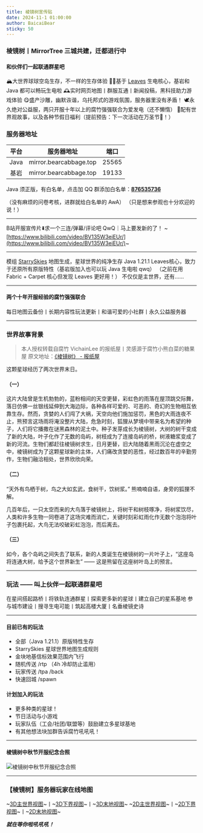 ```yaml
---
title: 棱镜树宣传贴
date: 2024-11-1 01:00:00
author: BaicaiBear
sticky: 50
---
```


### 棱镜树丨MirrorTree 三城共建，迁都进行中

#### 和伙伴们一起联通群星吧

🏔️大世界球球空岛生存，不一样的生存体验
💪🏻基于 [Leaves](https://leavesmc.org/) 生电核心，基岩和 Java 都可以畅玩生电啦
🕰️实时网页地图丨群服互通丨新闻投稿，黑科技助力游戏体验
😋盛产沙雕，幽默诙谐，乌托邦式的游戏氛围，服务器里没有矛盾！
🕊️永久绝对公益服，两只开服十年以上的腐竹强强联合为爱发电（还不懒惰）
🥳配有世界观故事，以及各种节假日福利（提前预告：下一次活动在万圣节🎃！）

### 服务器地址

| 平台 | 服务器地址 | 端口 |
|:--:|:--:|:--:|
| Java | mirror.bearcabbage.top | 25565 |
| 基岩 | mirror.bearcabbage.top | 19133 |

Java 须正版，有白名单，点击加 QQ 群添加白名单：[**876535736**](https://qm.qq.com/q/fvhCDfJgLS)

（没有麻烦的问卷考核，进群就给白名单的 AwA）
（只是想来参观也十分欢迎的说！）

----------------------------------------------------------------

B站开服宣传片⬇️求一个三连/弹幕/评论吧 QwQ｜马上要发新的了！
~[https://www.bilibili.com/video/BV135W3eiEUr/](https://www.bilibili.com/video/BV135W3eiEUr/)~

----------------------------------------------------------------

模组 [StarrySkies](https://github.com/DaFuqs/StarrySkies) 地图生成，星球世界的纯净生存
Java 1.21.1 Leaves核心，致力于还原所有原版特性（基岩版加入也可以玩 Java 生电啦 qwq）
（之前在用 Fabric + Carpet 核心但发现 Leaves 更好用！）
不仅仅是主世界，还有……

----------------------------------------------------------------

#### 两个十年开服经验的腐竹强强联合

每日地图云备份丨长期内容性玩法更新丨和谐可爱的小社群丨永久公益服务器

----------------------------------------------------------------

### 世界故事背景

> 本人授权转载自腐竹 VichainLee 的报纸屋丨灵感源于腐竹小熊白菜的糖果屋
> 原文地址：[《棱镜树》 - 报纸屋](http://v.bearcabbage.top/index.php/archives/30/)

这颗星球经历了两次世界末日。

#### （一）

这片大陆曾是生机勃勃的，蓝粉相间的天空更替，彩虹色的雨落在屋顶跳交际舞，落日仿佛一丝银线延伸到大海边际，各种各样可爱的、可恶的、奇幻的生物相互依靠生存。然而，贪婪的人们闯了大祸，天空向他们施加惩罚，黑色的大雨连夜不止，熊预言这场雨将淹没整片大陆，危急时刻，狐狸从梦境中带来名为希望的种子，人们将它播撒在谜黑森林的泥土中。种子发芽成长为棱镜树，大树的树干变成了新的大陆，叶子化作了无数的岛屿，树枝成为了连接岛屿的桥，树液糖浆变成了新的河流。生物们都赶往棱镜树求生，日月更替，旧大陆随着黑雨沉沦在虚空之中，棱镜树成为了这颗星球新的主体，人们痛改贪婪的恶性，经过数百年的辛勤劳作，生物们融洽相处，世界欣欣向荣。

#### （二）

“天外有鸟栖于树，鸟之大如玄武，食树干，饮树浆。” 熊喃喃自语，身旁的狐狸不解。

几百年后，一只太空而来的大鸟落于棱镜树上，将树干和树枝啄净，将树浆饮尽，人类和许多生物一同卷进了这场灾难而消亡，关键时刻彩虹雨化作无数个泡泡将叶子包裹托起，大鸟无法咬破彩虹泡泡，而后离去。

#### （三）

如今，各个岛屿之间失去了联系，新的人类诞生在棱镜树的一片叶子上，“这座岛将连通大树，给予这个世界新生” —— 这是熊留在这座树叶岛上的预言。

----------------------------------------------------------------

### 玩法 —— 叫上伙伴一起联通群星吧

在星间搭起路桥丨将铁轨连通群星丨探索更多新的星球丨建立自己的星系基地
参与城市建设丨搜寻生电可能丨筑起高楼大厦丨名垂棱镜史诗

----------------------------------------------------------------

#### 目前已有的玩法

+ 全部（Java 1.21.1）原版特性生存
+ StarrySkies 星球世界地图生成规则
+ 金块地基信标效果范围内飞行
+ 随机传送 /rtp （4h 冷却防止滥用）
+ 玩家传送 /tpa /back
+ 快速回城 /spawn

#### 计划加入的玩法

+ 更多种类的星球！
+ 节日活动与小游戏
+ 玩家队伍（工会/社团/联盟等）鼓励建立多星球基地
+ 有其他想法块加群告诉腐竹吼吼吼！

----------------------------------------------------------------

#### 棱镜树中秋节开服纪念合照

![棱镜树中秋节开服纪念合照](/images/post_img/2024midautumn.jpeg)

----------------------------------------------------------------

### 【棱镜树】服务器玩家在线地图

~[3D主世界视图](http://mirror.bearcabbage.top/?worldname=world&mapname=surface&zoom=5&x=13&y=64&z=-36)~丨~[3D下界视图](http://mirror.bearcabbage.top/?worldname=world_nether&mapname=nether&zoom=6&x=-12&y=64&z=-56)~丨~[3D末地视图](http://mirror.bearcabbage.top/?worldname=world_the_end&mapname=the_end&zoom=6&x=16&y=64&z=-5)~
~[2D主世界视图](http://mirror.bearcabbage.top/?worldname=world&mapname=flat&zoom=5&x=46&y=64&z=-30)~丨~[2D下界视图](http://mirror.bearcabbage.top/?worldname=world_nether&mapname=flat&zoom=6&x=34&y=64&z=3)~丨~[2D末地视图](http://mirror.bearcabbage.top/?worldname=world_the_end&mapname=flat&zoom=5&x=-3&y=64&z=0)~

***就在等你啦吼吼吼！***
